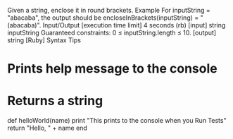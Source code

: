 Given a string, enclose it in round brackets.
Example
For inputString = "abacaba", the output should be
encloseInBrackets(inputString) = "(abacaba)".
Input/Output
[execution time limit] 4 seconds (rb)
[input] string inputString
Guaranteed constraints:
0 ≤ inputString.length ≤ 10.
[output] string
[Ruby] Syntax Tips
# Prints help message to the console
# Returns a string
def helloWorld(name)
    print "This prints to the console when you Run Tests"
    return "Hello, " + name
end
